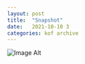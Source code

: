 ```yaml
---
layout:	post
title:	"Snapshot"
date:	2021-10-10 3
categories:	kof archive
---
```


![Image Alt](https://k0f.github.io/assets/2021-10-10-143706.jpg)